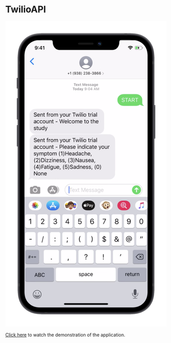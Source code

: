 # TwilioAPI


![](Twilio-mockup.png)

[Click here](https://www.youtube.com/watch?v=iuR0kd2L2BM) to watch the demonstration of the application.
